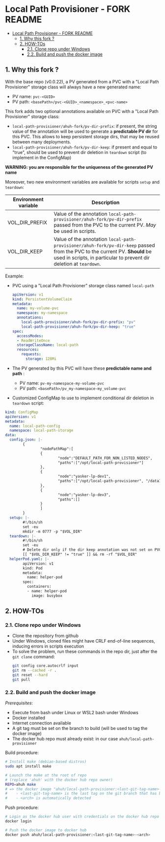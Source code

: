 # Local Path Provisioner - FORK README

- [Local Path Provisioner - FORK README](#local-path-provisioner---fork-readme)
  - [1. Why this fork ?](#1-why-this-fork-)
  - [2. HOW-TOs](#2-how-tos)
    - [2.1. Clone repo under Windows](#21-clone-repo-under-windows)
    - [2.2. Build and push the docker image](#22-build-and-push-the-docker-image)

## 1. Why this fork ?

With the base repo (v0.0.22), a PV generated from a PVC with a "Local Path Provisioner" storage class will always have a new generated name:
* PV name: `pvc-<GUID>`
* PV path: `<basePath>/pvc-<GUID>_<namespace>_<pvc-name>`

This fork adds two optional annotations available on PVC with a "Local Path Provisioner" storage class:
*  `local-path-provisioner/ahuh-fork/pv-dir-prefix`: if present, the string value of the annotation will be used to generate a **predictable PV dir** for this PVC. This allows to keep persistent storage dirs, that may be reused between many deployments.
*  `local-path-provisioner/ahuh-fork/pv-dir-keep`: if present and equal to "true", should be used to prevent dir deletion in `teardown` script (to implement in the ConfigMap)

**WARNING: you are responsible for the uniqueness of the generated PV name**

Moreover, two new environment variables are available for scripts `setup` and `teardown`:

| Environment variable | Description |
|----------------------|-------------|
| VOL_DIR_PREFIX | Value of the annotation `local-path-provisioner/ahuh-fork/pv-dir-prefix` passed from the PVC to the current PV. *May* be used in scripts. |
| VOL_DIR_KEEP | Value of the annotation `local-path-provisioner/ahuh-fork/pv-dir-keep` passed from the PVC to the current PV. **Should** be used in scripts, in particular to prevent dir deletion at `teardown`. |

Example:
* PVC using a "Local Path Provisioner" storage class named `local-path`
  ```yaml
  apiVersion: v1
  kind: PersistentVolumeClaim
  metadata:
    name: my-volume-pvc
    namespace: my-namespace
    annotations:
      local-path-provisioner/ahuh-fork/pv-dir-prefix: "pv"
      local-path-provisioner/ahuh-fork/pv-dir-keep: "true"
  spec:
    accessModes:
    - ReadWriteOnce
    storageClassName: local-path
    resources:
      requests:
        storage: 128Mi
  ```

* The PV generated by this PVC will have these **predictable name and path** :
  * PV name: `pv-my-namespace-my-volume-pvc`
  * PV path: `<basePath>/pv_my-namespace-my_volume-pvc`

* Customized ConfigMap to use to implement conditional dir deletion in `teardown` script:
```yaml
kind: ConfigMap
apiVersion: v1
metadata:
  name: local-path-config
  namespace: local-path-storage
data:
  config.json: |-
        {
                "nodePathMap":[
                {
                        "node":"DEFAULT_PATH_FOR_NON_LISTED_NODES",
                        "paths":["/opt/local-path-provisioner"]
                },
                {
                        "node":"yasker-lp-dev1",
                        "paths":["/opt/local-path-provisioner", "/data1"]
                },
                {
                        "node":"yasker-lp-dev3",
                        "paths":[]
                }
                ]
        }
  setup: |-
        #!/bin/sh
        set -eu
        mkdir -m 0777 -p "$VOL_DIR"
  teardown: |-
        #!/bin/sh
        set -eu
        # Delete dir only if the dir keep annotation was not set on PVC / PV !
        [[ "$VOL_DIR_KEEP" != "true" ]] && rm -rf "$VOL_DIR"
  helperPod.yaml: |-
        apiVersion: v1
        kind: Pod
        metadata:
          name: helper-pod
        spec:
          containers:
          - name: helper-pod
            image: busybox
```

## 2. HOW-TOs

### 2.1. Clone repo under Windows

* Clone the repository from github
* Under Windows, cloned files might have CRLF end-of-line sequences, inducing errors in scripts execution
* To solve the problem, run these commands in the repo dir, just after the `git clone` command:
  ```bash
  git config core.autocrlf input
  git rm --cached -r .
  git reset --hard
  git pull
  ```

### 2.2. Build and push the docker image

*Prerequisites*:
* Execute from bash under Linux or WSL2 bash under Windows
* Docker installed
* Internet connection available
* A git tag must be set on the branch to build (will be used to tag the docker image)
* The docker hub repo must already exist: in our case `ahuh/local-path-provisioner`

Build procedure:
```bash
# Install make (debian-based distros)
sudo apt install make

# Launch the make at the root of repo
# (replace 'ahuh' with the docker hub repo owner)
REPO=ahuh make
# => the docker image "ahuh/local-path-provisioner:<last-git-tag-name>-<arch>" is available:
#    - <last-git-tag-name> is the last tag on the git branch that has been built
#    - <arch> is automatically detected
```

Push procedure:
```bash
# Login as the docker hub user with credentials on the docker hub repo
docker login

# Push the docker image to docker hub
docker push ahuh/local-path-provisioner:<last-git-tag-name>-<arch>
```